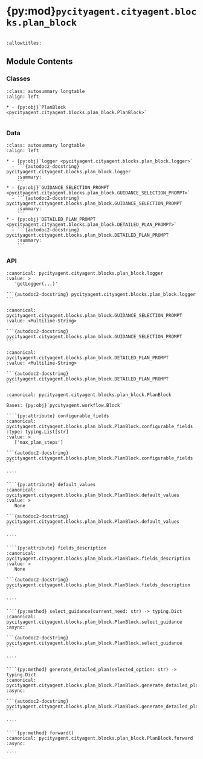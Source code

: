 # {py:mod}`pycityagent.cityagent.blocks.plan_block`

```{py:module} pycityagent.cityagent.blocks.plan_block
```

```{autodoc2-docstring} pycityagent.cityagent.blocks.plan_block
:allowtitles:
```

## Module Contents

### Classes

````{list-table}
:class: autosummary longtable
:align: left

* - {py:obj}`PlanBlock <pycityagent.cityagent.blocks.plan_block.PlanBlock>`
  -
````

### Data

````{list-table}
:class: autosummary longtable
:align: left

* - {py:obj}`logger <pycityagent.cityagent.blocks.plan_block.logger>`
  - ```{autodoc2-docstring} pycityagent.cityagent.blocks.plan_block.logger
    :summary:
    ```
* - {py:obj}`GUIDANCE_SELECTION_PROMPT <pycityagent.cityagent.blocks.plan_block.GUIDANCE_SELECTION_PROMPT>`
  - ```{autodoc2-docstring} pycityagent.cityagent.blocks.plan_block.GUIDANCE_SELECTION_PROMPT
    :summary:
    ```
* - {py:obj}`DETAILED_PLAN_PROMPT <pycityagent.cityagent.blocks.plan_block.DETAILED_PLAN_PROMPT>`
  - ```{autodoc2-docstring} pycityagent.cityagent.blocks.plan_block.DETAILED_PLAN_PROMPT
    :summary:
    ```
````

### API

````{py:data} logger
:canonical: pycityagent.cityagent.blocks.plan_block.logger
:value: >
   'getLogger(...)'

```{autodoc2-docstring} pycityagent.cityagent.blocks.plan_block.logger
```

````

````{py:data} GUIDANCE_SELECTION_PROMPT
:canonical: pycityagent.cityagent.blocks.plan_block.GUIDANCE_SELECTION_PROMPT
:value: <Multiline-String>

```{autodoc2-docstring} pycityagent.cityagent.blocks.plan_block.GUIDANCE_SELECTION_PROMPT
```

````

````{py:data} DETAILED_PLAN_PROMPT
:canonical: pycityagent.cityagent.blocks.plan_block.DETAILED_PLAN_PROMPT
:value: <Multiline-String>

```{autodoc2-docstring} pycityagent.cityagent.blocks.plan_block.DETAILED_PLAN_PROMPT
```

````

`````{py:class} PlanBlock(llm: pycityagent.llm.LLM, memory: pycityagent.memory.Memory, simulator: pycityagent.environment.simulator.Simulator)
:canonical: pycityagent.cityagent.blocks.plan_block.PlanBlock

Bases: {py:obj}`pycityagent.workflow.Block`

````{py:attribute} configurable_fields
:canonical: pycityagent.cityagent.blocks.plan_block.PlanBlock.configurable_fields
:type: typing.List[str]
:value: >
   ['max_plan_steps']

```{autodoc2-docstring} pycityagent.cityagent.blocks.plan_block.PlanBlock.configurable_fields
```

````

````{py:attribute} default_values
:canonical: pycityagent.cityagent.blocks.plan_block.PlanBlock.default_values
:value: >
   None

```{autodoc2-docstring} pycityagent.cityagent.blocks.plan_block.PlanBlock.default_values
```

````

````{py:attribute} fields_description
:canonical: pycityagent.cityagent.blocks.plan_block.PlanBlock.fields_description
:value: >
   None

```{autodoc2-docstring} pycityagent.cityagent.blocks.plan_block.PlanBlock.fields_description
```

````

````{py:method} select_guidance(current_need: str) -> typing.Dict
:canonical: pycityagent.cityagent.blocks.plan_block.PlanBlock.select_guidance
:async:

```{autodoc2-docstring} pycityagent.cityagent.blocks.plan_block.PlanBlock.select_guidance
```

````

````{py:method} generate_detailed_plan(selected_option: str) -> typing.Dict
:canonical: pycityagent.cityagent.blocks.plan_block.PlanBlock.generate_detailed_plan
:async:

```{autodoc2-docstring} pycityagent.cityagent.blocks.plan_block.PlanBlock.generate_detailed_plan
```

````

````{py:method} forward()
:canonical: pycityagent.cityagent.blocks.plan_block.PlanBlock.forward
:async:

````

`````
